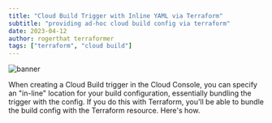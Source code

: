 ```yaml
---
title: "Cloud Build Trigger with Inline YAML via Terraform"
subtitle: "providing ad-hoc cloud build config via terraform"
date: 2023-04-12
author: rogerthat terraformer
tags: ["terraform", "cloud build"]
---
```


![banner](/img/buildform.png)

When creating a Cloud Build trigger in the Cloud Console, you can specify an "in-line" location for your build configuration, essentially bundling the trigger with the config.  If you do this with Terraform, you'll be able to bundle the build config with the Terraform resource. Here's how.  
<!--more-->

